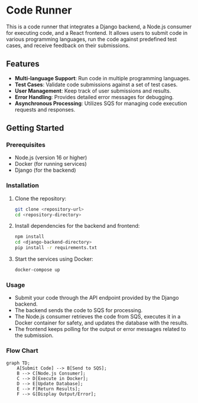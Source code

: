 # Code Runner

This is a code runner that integrates a Django backend, a Node.js consumer for executing code, and a React frontend. It allows users to submit code in various programming languages, run the code against predefined test cases, and receive feedback on their submissions.

## Features

- **Multi-language Support**: Run code in multiple programming languages.
- **Test Cases**: Validate code submissions against a set of test cases.
- **User Management**: Keep track of user submissions and results.
- **Error Handling**: Provides detailed error messages for debugging.
- **Asynchronous Processing**: Utilizes SQS for managing code execution requests and responses.

## Getting Started

### Prerequisites

- Node.js (version 16 or higher)
- Docker (for running services)
- Django (for the backend)

### Installation

1. Clone the repository:
   ```bash
   git clone <repository-url>
   cd <repository-directory>
   ```

2. Install dependencies for the backend and frontend:
   ```bash
   npm install
   cd <django-backend-directory>
   pip install -r requirements.txt
   ```

3. Start the services using Docker:
   ```bash
   docker-compose up
   ```

### Usage

- Submit your code through the API endpoint provided by the Django backend.
- The backend sends the code to SQS for processing.
- The Node.js consumer retrieves the code from SQS, executes it in a Docker container for safety, and updates the database with the results.
- The frontend keeps polling for the output or error messages related to the submission.

### Flow Chart

```mermaid
graph TD;
    A[Submit Code] --> B[Send to SQS];
    B --> C[Node.js Consumer];
    C --> D[Execute in Docker];
    D --> E[Update Database];
    E --> F[Return Results];
    F --> G[Display Output/Error];
```




